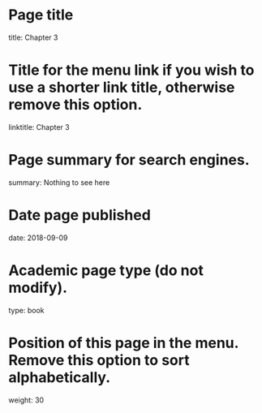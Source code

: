 # Page title
title: Chapter 3

# Title for the menu link if you wish to use a shorter link title, otherwise remove this option.
linktitle: Chapter 3

# Page summary for search engines.
summary: Nothing to see here

# Date page published
date: 2018-09-09

# Academic page type (do not modify).
type: book

# Position of this page in the menu. Remove this option to sort alphabetically.
weight: 30